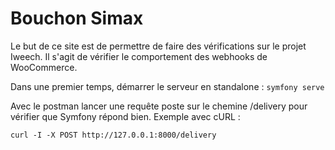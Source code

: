 # Bouchon Simax

Le but de ce site est de permettre de faire des vérifications sur le projet Iweech.
Il s'agit de vérifier le comportement des webhooks de WooCommerce.

Dans une premier temps, démarrer le serveur en standalone :
``symfony serve``

Avec le postman lancer une requête poste sur le chemine /delivery pour vérifier que Symfony répond bien.
Exemple avec cURL :

``curl -I -X POST http://127.0.0.1:8000/delivery``
